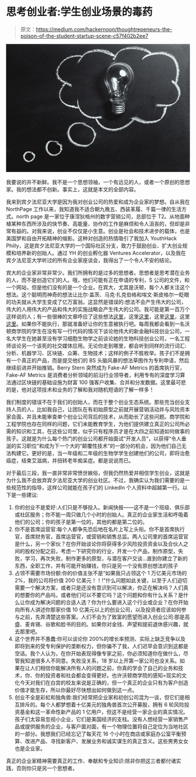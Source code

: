 # 思考创业者:学生创业场景的毒药

> 原文：<https://medium.com/hackernoon/thoughtrepeneurs-the-poison-of-the-student-startup-scene-c57f402b2ee7>

![](img/506f6a7810c2c2408d0d19a4c61dc831.png)

我要说的并不新鲜。我不是一个思想领袖，一个有远见的人，或者一个原创的思想家。我的想法都不创新。事实上，这就是本文的全部内容。

我来到宾夕法尼亚大学是因为我对创业公司的热爱和成为企业家的梦想。自从我在 NorthPage 工作以来，我知道我不适合朝九晚五、西装革履、千篇一律的生活方式。north page 是一家位于康涅狄格州的数字营销公司，总部位于 T2。从地面种植某种东西所涉及的快节奏、高能量、协作的工作是麻烦和令人沮丧的，但却是非常有益的。对我来说，创业不仅仅是小生意。创业是社会和技术进步的载体，也是美国梦和自由开拓精神的缩影。这种对创造的热情吸引了我加入 YouthHack Philly，这是宾夕法尼亚大学的一个国际社区分支，致力于鼓励创业、扩大创业规模和培养新的创始人。通过 YH 的创业孵化器 Ventures Accelerator，以及我在宾夕法尼亚大学听过的所有企业家座谈会，我得出了一个令人不安的结论。

宾大的企业家非常非常少。我们所拥有的是过多的思想者。思想者是思考潜在业务的人，而不是创造它们的人。哦，他们可能有正在申请的专利，S 公司的文件，和一个网站，但是他们没有的是一个企业。在宾大，尤其是沃顿，每个人都关注这个想法。这个聪明而神奇的想法让比尔·盖茨、马克·扎克伯格和埃文·斯皮格尔一眨眼的功夫就从大学生变成了亿万富翁。这显然是错误的:想法不会产生伟大的公司，伟大的人用伟大的产品和伟大的实施战略会产生伟大的公司。我可能是第一百万个这样说的人；有一些很棒的文章呼应了这些想法[这里](http://blogs.reuters.com/small-business/2011/06/14/note-to-entrepreneurs-your-idea-is-not-special/)，这里[这里](http://www.entrepreneurshipinabox.com/9637/ideas-easy-implementation-matters/)，这里[这里](http://www.businessinsider.com/there-are-no-new-business-ideas-2012-9)，这里[这里](http://www.inc.com/ron-leshem/why-execution-not-ideas-will-bring-you-success.html)。如果你不能执行，那就准备好让你的生意被执行吧。每周我都会看到一名沃顿商学院的学生在没有写一行代码的情况下谈论他伟大的新金融科技创业公司，一名大学生在她甚至没有学习细胞生物学之前谈论她的生物科技创业公司，一名工程师谈论另一个该死的社交媒体应用。无论你走到哪里，都会听到同样的流行词汇:分析、机器学习、区块链、众筹、生物技术；这样的例子不胜枚举。孩子们不是拥有一个真正的产品，而是提交他们的 BS 头脑风暴的想法草图作为专利申请，然后继续前进并开始推销。Berry Stern 突然成为 Fake-AF Metrics 的首席执行官，Fake-AF Metrics 是消费者分析领域的前沿行业领导者，利用专有的深度学习算法通过区块链的基础设施为财富 100 强客户收集、合并和分发数据。这里最可悲的是，他对这项技术和业务的了解和我对随机短语的了解一样多！

我们制度的错误不在于我们的创始人，而在于整个创业生态系统。那些充当创业支持人员的人，比如我自己，让团队在有初始原型之前就开展营销活动并与风险资本家会面，并且未能审查单个创业公司背后的技术，从而助长了这些问题。商学院和工程学院也存在同样的问题，它们未能教育学生，为他们提供建立真正的公司所必需的知识和工具，在这些公司里，似乎只有程序员才是在大四之前知道如何做事的孩子。这就是为什么每个热门的创业公司都开始面试“开发人员”，以获得“令人垂涎的实习职位”和成为下一个大的“颠覆性技术”的一部分的机会，因为他们自己无法构建它。更好的是，当一年级和二年级的生物学学生创建他们的公司，即将治愈癌症，结束艾滋病，并扭转老年痴呆症。都是说说而已。

对于最后三段，我一直非常非常愤世嫉俗，但我仍然热爱并相信学生创业，这就是为什么我不会放弃宾夕法尼亚大学的创业社区。不过，我确实认为我们需要的是一些规范性的指导，这样公司就能在孩子们的 LinkedIn 个人资料中超越第一行。以下是一些建议:

1.  你的创业不是爱好:人们只是不够投入。新闻快报——这不是一个班级、俱乐部或社区服务；你不能一周只做几个小时的创始人。真正的企业家生活和呼吸着他们的公司；你的孩子是第一位的，其他的都是第二位的。
2.  你不是首席运营官:每个人都争先恐后地在名片上写上头衔。你不是首席执行官，首席财务官，首席运营官，或营销和销售总监。两人公司里的首席运营官是什么，另一个家伙？在你开始谈论你将获得多少风险投资资金以及合伙人之间的股权分配之前，考虑一下研究你的行业，开发一个产品，制作原型，失败，学习，再次失败，制作更多的原型，与潜在客户交谈…直到你建立了新的东西，全职工作，并有可能开始赚钱，你只是另一个没有原创想法的孩子
3.  占领不需要市场份额:你的价值主张不是“如果我只占领这个 1 万亿美元市场的 2%，我的公司将价值 200 亿美元！！!"什么问题如此关键，以至于人们迫切需要一个解决方案，或者只是还没有意识到可以解决，你正在解决吗？人们真的想要你的产品吗，或者他们可以不要它吗？这个问题和你有什么关系？是什么让你成为解决问题的合适人选？你为什么要进入这个行业或企业？在你开始向所有人讲述你那家价值 10 亿美元以上的创业公司，以及投资者应该如何参与之前，先弄清楚这些答案。人们不会为了致富的愿望而进入创业公司:那是高盛、麦肯锡、谷歌和脸书的目的。如果你对金钱、声望和提前退休感兴趣，就去那里吧。
4.  这个世界并不愚蠢:你可以谈论你 200%的增长率预测、实际上缺乏竞争以及即将到来的受专利保护的垄断权力，但你骗不了我，人们迟早会意识到这都是空话。我个人认为，在你开始表现得像专家之前，你必须知道你在做什么，尽管我知道很多人不同意。失败没关系，18 岁以上开第一家公司也没关系。如果在让人们相信你能解决所有人的问题之前，你真的学会了自己的业务和技术，你、你的投资者和社会都会变得更好。也许沃顿商学院的感知=现实的文化今天对我们在白宫的校友来说是正确的，但一个真正的企业只有为客户创造价值才能生存，所以你最好尽快想出如何做到这一点。
5.  创业不全是彩虹和独角兽:我们经常把企业家和初创公司混为一谈，但它们是相互排斥的。每个人都梦想着十亿美元的独角兽首次公开募股，拥有 6 轮风险投资基金和这一革命性新产品的 1 亿用户，但这不是经营一家企业的真实情况。孩子们太容易忽视小企业，它们是美国经济的支柱。没有人想经营一家销售产品或提供服务的企业，与客户面对面，有一个物理位置将自己定位为当地社区的一部分。我想我们已经忘记了每天花 16 个小时在商店或家庭办公室平衡预算、改进产品、寻找新客户、发展业务和诚实谋生的真正含义。这些男男女女也是企业家。

真正的企业家精神需要真正的工作、奉献和专业知识:除非你把这三者都付诸实践，否则你只是另一个思想者。